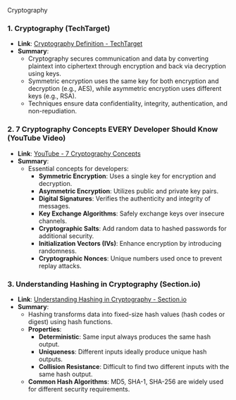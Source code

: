 Cryptography

### 1. Cryptography (TechTarget)
- **Link**: [Cryptography Definition - TechTarget](https://www.techtarget.com/searchsecurity/definition/cryptography)
- **Summary**:
  - Cryptography secures communication and data by converting plaintext into ciphertext through encryption and back via decryption using keys.
  - Symmetric encryption uses the same key for both encryption and decryption (e.g., AES), while asymmetric encryption uses different keys (e.g., RSA).
  - Techniques ensure data confidentiality, integrity, authentication, and non-repudiation.

### 2. 7 Cryptography Concepts EVERY Developer Should Know (YouTube Video)
- **Link**: [YouTube - 7 Cryptography Concepts](https://www.youtube.com/watch?v=NuyzuNBFWxQ&t=634s)
- **Summary**:
  - Essential concepts for developers:
    - **Symmetric Encryption**: Uses a single key for encryption and decryption.
    - **Asymmetric Encryption**: Utilizes public and private key pairs.
    - **Digital Signatures**: Verifies the authenticity and integrity of messages.
    - **Key Exchange Algorithms**: Safely exchange keys over insecure channels.
    - **Cryptographic Salts**: Add random data to hashed passwords for additional security.
    - **Initialization Vectors (IVs)**: Enhance encryption by introducing randomness.
    - **Cryptographic Nonces**: Unique numbers used once to prevent replay attacks.

### 3. Understanding Hashing in Cryptography (Section.io)
- **Link**: [Understanding Hashing in Cryptography - Section.io](https://www.section.io/engineering-education/understand-hashing-in-cryptography/)
- **Summary**:
  - Hashing transforms data into fixed-size hash values (hash codes or digest) using hash functions.
  - **Properties**:
    - **Deterministic**: Same input always produces the same hash output.
    - **Uniqueness**: Different inputs ideally produce unique hash outputs.
    - **Collision Resistance**: Difficult to find two different inputs with the same hash output.
  - **Common Hash Algorithms**: MD5, SHA-1, SHA-256 are widely used for different security requirements.
